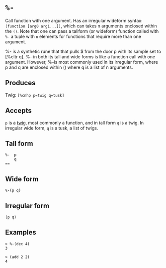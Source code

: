 `%-`
====

Call function with one argument. Has an irregular wideform syntax: `(function
[arg0 arg1...])`, which can takes n arguments enclosed within the `()`. Note
that one can pass a tallform (or wideform) function called with `%-` a tuple
with `n` elements for functions that require more than one argument.

%- is a synthetic rune that that pulls $ from the door p with its sample set to [%cltr q]. %- in both its tall and wide forms is like a function call with one argument. However, %-is most commonly used in its irregular form, where p and q are enclosed within () where q is a list of n arguments.

Produces
--------

Twig: `[%cnhp p=twig q=tusk]`

Accepts
-------

`p` is a [twig](), most commonly a function, and in tall form `q` is a twig. In irregular wide form, `q` is a tusk, a list of twigs.

Tall form
---------

    %-  p
        q
    ==

Wide form
---------

    %-(p q)

Irregular form
--------------

    (p q)

Examples
--------

    > %-(dec 4)
    3

    > (add 2 2)
    4

